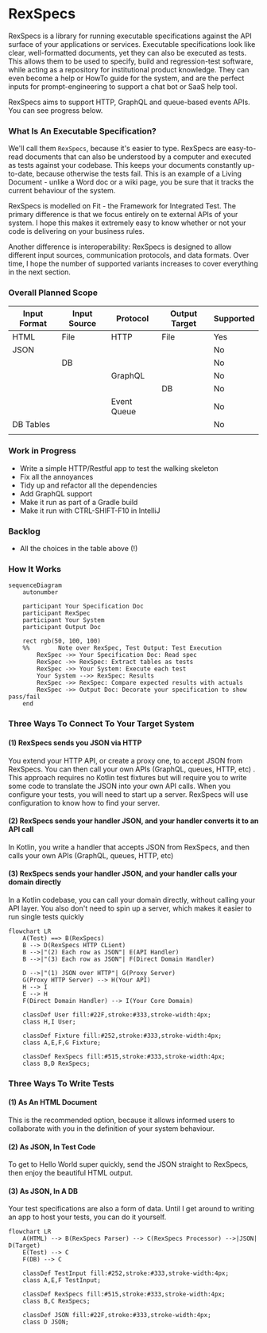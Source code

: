 # RexSpecs

RexSpecs is a library for running executable specifications against the API surface of your applications or services. 
Executable specifications look like clear, well-formatted documents, yet they can also be executed as tests. This allows 
them to be used to specify, build and regression-test software, while acting as a repository for institutional product 
knowledge. They can even become a help or HowTo guide for the system, and are the perfect inputs for prompt-engineering 
to support a chat bot or SaaS help tool.

RexSpecs aims to support HTTP, GraphQL and queue-based events APIs. You can see progress below.

### What Is An Executable Specification?

We'll call them `RexSpecs`, because it's easier to type. RexSpecs are easy-to-read
documents that can also be understood by a computer and executed as tests against your codebase.
This keeps your documents constantly up-to-date, because otherwise the tests fail. This is an 
example of a Living Document - unlike a Word doc or a wiki page, you be sure that it tracks the
current behaviour of the system.

RexSpecs is modelled on Fit - the Framework for Integrated Test. The primary difference is that 
we focus entirely on te external APIs of your system. I hope this makes it extremely easy to 
know whether or not your code is delivering on your business rules.

Another difference is interoperability: RexSpecs is designed to allow different input sources, 
communication protocols, and data formats. Over time, I hope the number of supported variants
increases to cover everything in the next section.

### Overall Planned Scope

| Input Format | Input Source | Protocol    | Output Target | Supported |
|--------------|--------------|-------------|---------------|-----------|
| HTML         | File         | HTTP        | File          | Yes       |
| JSON         |              |             |               | No        |
|              | DB           |             |               | No        |
|              |              | GraphQL     |               | No        |
|              |              |             | DB            | No        |
|              |              | Event Queue |               | No        |
| DB Tables    |              |             |               | No        |
|              |              |             |               |           |

### Work in Progress

* Write a simple HTTP/Restful app to test the walking skeleton
* Fix all the annoyances
* Tidy up and refactor all the dependencies
* Add GraphQL support
* Make it run as part of a Gradle build
* Make it run with CTRL-SHIFT-F10 in IntelliJ

### Backlog

* All the choices in the table above (!)

### How It Works

```mermaid
sequenceDiagram
    autonumber

    participant Your Specification Doc
    participant RexSpec
    participant Your System
    participant Output Doc

    rect rgb(50, 100, 100)
    %%        Note over RexSpec, Test Output: Test Execution
        RexSpec ->> Your Specification Doc: Read spec
        RexSpec ->> RexSpec: Extract tables as tests
        RexSpec ->> Your System: Execute each test
        Your System -->> RexSpec: Results
        RexSpec ->> RexSpec: Compare expected results with actuals
        RexSpec ->> Output Doc: Decorate your specification to show pass/fail
    end
```

### Three Ways To Connect To Your Target System

#### (1) RexSpecs sends you JSON via HTTP
You extend your HTTP API, or create a proxy one, to accept JSON from RexSpecs. You can then call your own APIs (GraphQL,
queues, HTTP, etc) . This approach requires no Kotlin test fixtures but will require you to write some code to translate
the JSON into your own API calls. When you configure your tests, you will need to start up a server. RexSpecs will use
configuration to know how to find your server.

#### (2) RexSpecs sends your handler JSON, and your handler converts it to an API call
In Kotlin, you write a handler that accepts JSON from RexSpecs, and then calls your own APIs (GraphQL, queues, HTTP, etc)

#### (3) RexSpecs sends your handler JSON, and your handler calls your domain directly
In a Kotlin codebase, you can call your domain directly, without calling your API layer. You also don't need to spin up a server, which makes it easier to run single tests quickly

```mermaid
flowchart LR
    A(Test) ==> B(RexSpecs)
    B --> D(RexSpecs HTTP CLient)
    B -->|"(2) Each row as JSON"| E(API Handler)
    B -->|"(3) Each row as JSON"| F(Direct Domain Handler)

    D -->|"(1) JSON over HTTP"| G(Proxy Server)
    G(Proxy HTTP Server) --> H(Your API)
    H --> I
    E --> H
    F(Direct Domain Handler) --> I(Your Core Domain)

    classDef User fill:#22F,stroke:#333,stroke-width:4px;
    class H,I User;
    
    classDef Fixture fill:#252,stroke:#333,stroke-width:4px;
    class A,E,F,G Fixture;
    
    classDef RexSpecs fill:#515,stroke:#333,stroke-width:4px;
    class B,D RexSpecs;
```

### Three Ways To Write Tests

#### (1) As An HTML Document
This is the recommended option, because it allows informed users to collaborate with you in the definition of your system behaviour. 

#### (2) As JSON, In Test Code
To get to Hello World super quickly, send the JSON straight to RexSpecs, then enjoy the beautiful HTML output.

#### (3) As JSON, In A DB
Your test specifications are also a form of data. Until I get around to writing an app to host your tests, you can do it yourself. 


```mermaid
flowchart LR
    A(HTML) --> B(RexSpecs Parser) --> C(RexSpecs Processor) -->|JSON| D(Target)
    E(Test) --> C
    F(DB) --> C

    classDef TestInput fill:#252,stroke:#333,stroke-width:4px;
    class A,E,F TestInput;

    classDef RexSpecs fill:#515,stroke:#333,stroke-width:4px;
    class B,C RexSpecs;

    classDef JSON fill:#22F,stroke:#333,stroke-width:4px;
    class D JSON;
```
